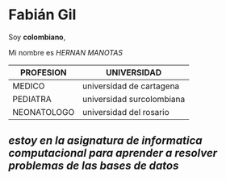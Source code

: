 
# Fabián Gil

Soy **colombiano**, 

Mi nombre es *HERNAN* _MANOTAS_ 

**PROFESION**  | **UNIVERSIDAD** 
---------  |  ------------
 MEDICO  |  universidad de cartagena 
 PEDIATRA  |  universidad surcolombiana
 NEONATOLOGO  |  universidad del rosario
 
 ## _estoy en la asignatura de informatica computacional para aprender a resolver problemas de las bases de datos_ 

